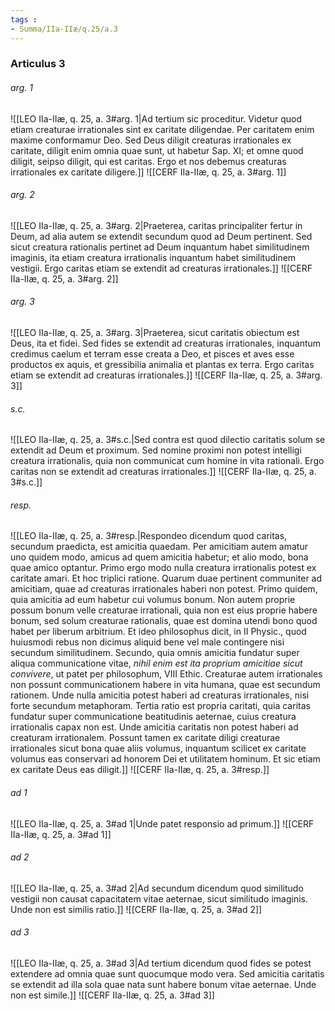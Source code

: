 ```yaml
---
tags : 
- Summa/IIa-IIæ/q.25/a.3
---
```


### Articulus 3

###### arg. 1
![[LEO IIa-IIæ, q. 25, a. 3#arg. 1|Ad tertium sic proceditur. Videtur quod etiam creaturae irrationales sint ex caritate diligendae. Per caritatem enim maxime conformamur Deo. Sed Deus diligit creaturas irrationales ex caritate, diligit enim omnia quae sunt, ut habetur Sap. XI; et omne quod diligit, seipso diligit, qui est caritas. Ergo et nos debemus creaturas irrationales ex caritate diligere.]]
![[CERF IIa-IIæ, q. 25, a. 3#arg. 1]]

###### arg. 2
![[LEO IIa-IIæ, q. 25, a. 3#arg. 2|Praeterea, caritas principaliter fertur in Deum, ad alia autem se extendit secundum quod ad Deum pertinent. Sed sicut creatura rationalis pertinet ad Deum inquantum habet similitudinem imaginis, ita etiam creatura irrationalis inquantum habet similitudinem vestigii. Ergo caritas etiam se extendit ad creaturas irrationales.]]
![[CERF IIa-IIæ, q. 25, a. 3#arg. 2]]

###### arg. 3
![[LEO IIa-IIæ, q. 25, a. 3#arg. 3|Praeterea, sicut caritatis obiectum est Deus, ita et fidei. Sed fides se extendit ad creaturas irrationales, inquantum credimus caelum et terram esse creata a Deo, et pisces et aves esse productos ex aquis, et gressibilia animalia et plantas ex terra. Ergo caritas etiam se extendit ad creaturas irrationales.]]
![[CERF IIa-IIæ, q. 25, a. 3#arg. 3]]

###### s.c.
![[LEO IIa-IIæ, q. 25, a. 3#s.c.|Sed contra est quod dilectio caritatis solum se extendit ad Deum et proximum. Sed nomine proximi non potest intelligi creatura irrationalis, quia non communicat cum homine in vita rationali. Ergo caritas non se extendit ad creaturas irrationales.]]
![[CERF IIa-IIæ, q. 25, a. 3#s.c.]]

###### resp.
![[LEO IIa-IIæ, q. 25, a. 3#resp.|Respondeo dicendum quod caritas, secundum praedicta, est amicitia quaedam. Per amicitiam autem amatur uno quidem modo, amicus ad quem amicitia habetur; et alio modo, bona quae amico optantur. Primo ergo modo nulla creatura irrationalis potest ex caritate amari. Et hoc triplici ratione. Quarum duae pertinent communiter ad amicitiam, quae ad creaturas irrationales haberi non potest. Primo quidem, quia amicitia ad eum habetur cui volumus bonum. Non autem proprie possum bonum velle creaturae irrationali, quia non est eius proprie habere bonum, sed solum creaturae rationalis, quae est domina utendi bono quod habet per liberum arbitrium. Et ideo philosophus dicit, in II Physic., quod huiusmodi rebus non dicimus aliquid bene vel male contingere nisi secundum similitudinem. Secundo, quia omnis amicitia fundatur super aliqua communicatione vitae, *nihil enim est ita proprium amicitiae sicut convivere*, ut patet per philosophum, VIII Ethic. Creaturae autem irrationales non possunt communicationem habere in vita humana, quae est secundum rationem. Unde nulla amicitia potest haberi ad creaturas irrationales, nisi forte secundum metaphoram. Tertia ratio est propria caritati, quia caritas fundatur super communicatione beatitudinis aeternae, cuius creatura irrationalis capax non est. Unde amicitia caritatis non potest haberi ad creaturam irrationalem. Possunt tamen ex caritate diligi creaturae irrationales sicut bona quae aliis volumus, inquantum scilicet ex caritate volumus eas conservari ad honorem Dei et utilitatem hominum. Et sic etiam ex caritate Deus eas diligit.]]
![[CERF IIa-IIæ, q. 25, a. 3#resp.]]

###### ad 1
![[LEO IIa-IIæ, q. 25, a. 3#ad 1|Unde patet responsio ad primum.]]
![[CERF IIa-IIæ, q. 25, a. 3#ad 1]]

###### ad 2
![[LEO IIa-IIæ, q. 25, a. 3#ad 2|Ad secundum dicendum quod similitudo vestigii non causat capacitatem vitae aeternae, sicut similitudo imaginis. Unde non est similis ratio.]]
![[CERF IIa-IIæ, q. 25, a. 3#ad 2]]

###### ad 3
![[LEO IIa-IIæ, q. 25, a. 3#ad 3|Ad tertium dicendum quod fides se potest extendere ad omnia quae sunt quocumque modo vera. Sed amicitia caritatis se extendit ad illa sola quae nata sunt habere bonum vitae aeternae. Unde non est simile.]]
![[CERF IIa-IIæ, q. 25, a. 3#ad 3]]

